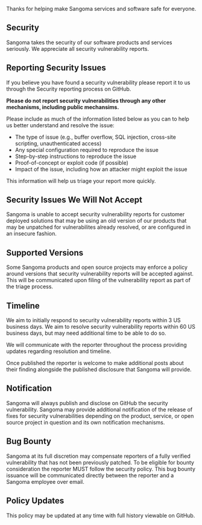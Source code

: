 Thanks for helping make Sangoma services and software safe for everyone.

## Security

Sangoma takes the security of our software products and services seriously. We appreciate all security vulnerability reports.

## Reporting Security Issues

If you believe you have found a security vulnerability please report it to us through the Security reporting process on GitHub.

**Please do not report security vulnerabilities through any other mechanisms, including public mechansims.**

Please include as much of the information listed below as you can to help us better understand and resolve the issue:

  * The type of issue (e.g., buffer overflow, SQL injection, cross-site scripting, unauthenticated access)
  * Any special configuration required to reproduce the issue
  * Step-by-step instructions to reproduce the issue
  * Proof-of-concept or exploit code (if possible)
  * Impact of the issue, including how an attacker might exploit the issue

This information will help us triage your report more quickly.

## Security Issues We Will Not Accept

Sangoma is unable to accept security vulnerability reports for customer deployed solutions that may be using an old version of our products that may be unpatched for vulnerabilites already resolved, or are configured in an insecure fashion.

## Supported Versions

Some Sangoma products and open source projects may enforce a policy around versions that security vulnerability reports will be accepted against. This will be communicated upon filing of the vulnerability report as part of the triage process.

## Timeline

We aim to initially respond to security vulnerability reports within 3 US business days.
We aim to resolve security vulnerability reports within 60 US business days, but may need additional time to be able to do so.

We will communicate with the reporter throughout the process providing updates regarding resolution and timeline.

Once published the reporter is welcome to make additional posts about their finding alongside the published disclosure that Sangoma will provide.

## Notification

Sangoma will always publish and disclose on GitHub the security vulnerability.
Sangoma may provide additional notification of the release of fixes for security vulnerabilities depending on the product, service, or open source project in question and its own notification mechanisms.

## Bug Bounty

Sangoma at its full discretion may compensate reporters of a fully verified vulnerability that has not been previously patched. To be eligible for bounty consideration the reporter MUST follow the security policy. This bug bounty issuance will be communicated directly between the reporter and a Sangoma employee over email.

## Policy Updates

This policy may be updated at any time with full history viewable on GitHub.
